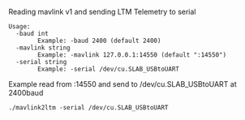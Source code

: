 Reading mavlink v1 and sending LTM Telemetry to serial

```
Usage: 
  -baud int
        Example: -baud 2400 (default 2400)
  -mavlink string
        Example: -mavlink 127.0.0.1:14550 (default ":14550")
  -serial string
        Example: -serial /dev/cu.SLAB_USBtoUART
```


Example read from :14550 and send to /dev/cu.SLAB_USBtoUART at 2400baud
```
./mavlink2ltm -serial /dev/cu.SLAB_USBtoUART
```